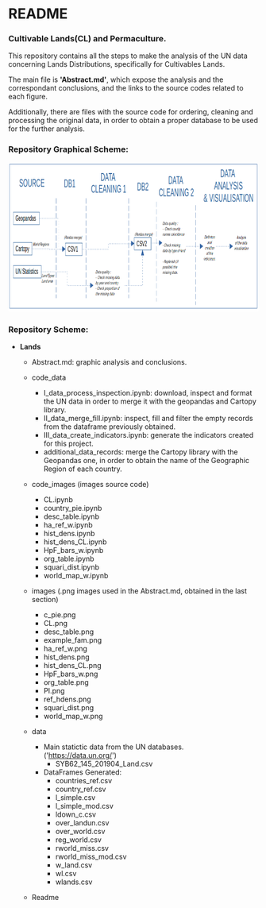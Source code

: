 # README
### Cultivable Lands(CL) and Permaculture.

This repository contains all the steps to make the analysis of the UN data concerning Lands Distributions, specifically for Cultivables Lands.

The main file is <b>'Abstract.md'</b>, which expose the analysis and the correspondant conclusions, and the links to the source codes related to each figure.

Additionally, there are files with the source code for ordering, cleaning and processing the original data, in order to obtain a proper database to be used for the further analysis.

### Repository Graphical Scheme:

<img src="images/Scheme_lands_.png" alt="desc_table" title="title" width='1500px' height='300px'/>

### Repository Scheme:
* <b>Lands</b>
  - Abstract.md: graphic analysis and conclusions.
  - code_data<br>
    - I_data_process_inspection.ipynb: download, inspect and format the UN data in order to merge it with the geopandas and Cartopy library.<br>
    - II_data_merge_fill.ipynb: inspect, fill and filter the empty records from the dataframe previously obtained.<br>
    - III_data_create_indicators.ipynb: generate the indicators created for this project.<br>
    - additional_data_records: merge the Cartopy library with the Geopandas one, in order to obtain the name of the Geographic Region of each country.<br>
  - code_images (images source code)
    - CL.ipynb
    - country_pie.ipynb
    - desc_table.ipynb
    - ha_ref_w.ipynb
    - hist_dens.ipynb
    - hist_dens_CL.ipynb
    - HpF_bars_w.ipynb
    - org_table.ipynb
    - squari_dist.ipynb
    - world_map_w.ipynb
  - images (.png images used in the Abstract.md, obtained in the last section)
    - c_pie.png
    - CL.png
    - desc_table.png
    - example_fam.png
    - ha_ref_w.png
    - hist_dens.png
    - hist_dens_CL.png
    - HpF_bars_w.png
    - org_table.png
    - PI.png
    - ref_hdens.png
    - squari_dist.png
    - world_map_w.png
  - data
    - Main statictic data from the UN databases. ('https://data.un.org/')
      - SYB62_145_201904_Land.csv
    - DataFrames Generated:
      - countries_ref.csv
      - country_ref.csv
      - l_simple.csv
      - l_simple_mod.csv
      - ldown_c.csv
      - over_landun.csv
      - over_world.csv
      - reg_world.csv
      - rworld_miss.csv
      - rworld_miss_mod.csv
      - w_land.csv
      - wl.csv
      - wlands.csv
   
  - Readme



